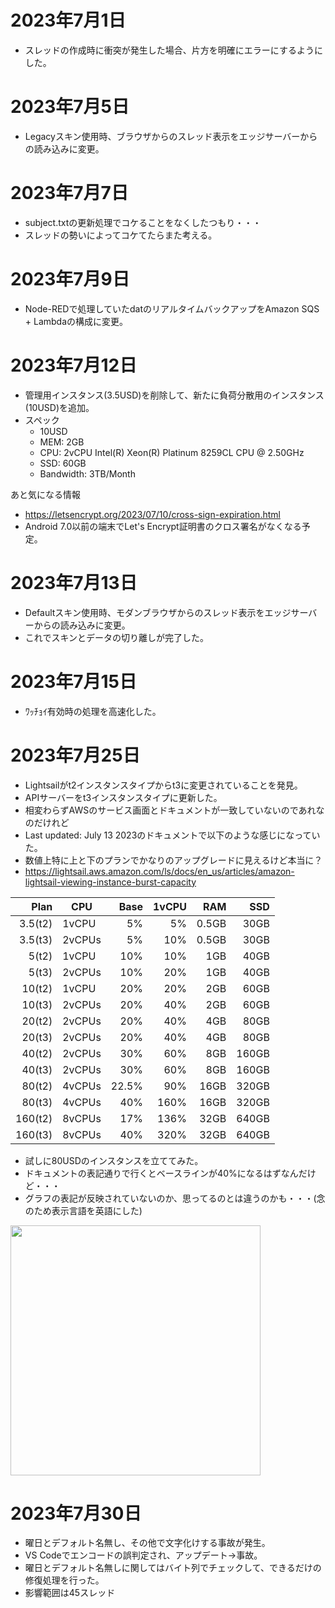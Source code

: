 # 2023年7月1日

- スレッドの作成時に衝突が発生した場合、片方を明確にエラーにするようにした。

# 2023年7月5日

- Legacyスキン使用時、ブラウザからのスレッド表示をエッジサーバーからの読み込みに変更。

# 2023年7月7日

- subject.txtの更新処理でコケることをなくしたつもり・・・
- スレッドの勢いによってコケてたらまた考える。

# 2023年7月9日

- Node-REDで処理していたdatのリアルタイムバックアップをAmazon SQS + Lambdaの構成に変更。

# 2023年7月12日

- 管理用インスタンス(3.5USD)を削除して、新たに負荷分散用のインスタンス(10USD)を追加。
- スペック
  - 10USD
  - MEM: 2GB
  - CPU: 2vCPU Intel(R) Xeon(R) Platinum 8259CL CPU @ 2.50GHz
  - SSD: 60GB 
  - Bandwidth: 3TB/Month
 
あと気になる情報

- https://letsencrypt.org/2023/07/10/cross-sign-expiration.html
- Android 7.0以前の端末でLet's Encrypt証明書のクロス署名がなくなる予定。

# 2023年7月13日

- Defaultスキン使用時、モダンブラウザからのスレッド表示をエッジサーバーからの読み込みに変更。
- これでスキンとデータの切り離しが完了した。

# 2023年7月15日

- ﾜｯﾁｮｲ有効時の処理を高速化した。

# 2023年7月25日

- Lightsailがt2インスタンスタイプからt3に変更されていることを発見。
- APIサーバーをt3インスタンスタイプに更新した。
- 相変わらずAWSのサービス画面とドキュメントが一致していないのであれなのだけれど
- Last updated: July 13 2023のドキュメントで以下のような感じになっていた。
- 数値上特に上と下のプランでかなりのアップグレードに見えるけど本当に？
- https://lightsail.aws.amazon.com/ls/docs/en_us/articles/amazon-lightsail-viewing-instance-burst-capacity

|Plan|CPU|Base|1vCPU|RAM|SSD|
|---:|---|---:|---:|---:|---:|
|3.5(t2)|1vCPU|5%|5%|0.5GB|30GB|
|3.5(t3)|2vCPUs|5%|10%|0.5GB|30GB|
|5(t2)|1vCPU|10%|10%|1GB|40GB|
|5(t3)|2vCPUs|10%|20%|1GB|40GB|
|10(t2)|1vCPU|20%|20%|2GB|60GB|
|10(t3)|2vCPUs|20%|40%|2GB|60GB|
|20(t2)|2vCPUs|20%|40%|4GB|80GB|
|20(t3)|2vCPUs|20%|40%|4GB|80GB|
|40(t2)|2vCPUs|30%|60%|8GB|160GB|
|40(t3)|2vCPUs|30%|60%|8GB|160GB|
|80(t2)|4vCPUs|22.5%|90%|16GB|320GB|
|80(t3)|4vCPUs|40%|160%|16GB|320GB|
|160(t2)|8vCPUs|17%|136%|32GB|640GB|
|160(t3)|8vCPUs|40%|320%|32GB|640GB|

- 試しに80USDのインスタンスを立ててみた。
- ドキュメントの表記通りで行くとベースラインが40%になるはずなんだけど・・・
- グラフの表記が反映されていないのか、思ってるのとは違うのかも・・・(念のため表示言語を英語にした)

<img src="https://t1.jpnkn.com/wp-content/uploads/2023/07/25013536/2023-07-25-01_26_11-Lightsail.png" width="400">

# 2023年7月30日

- 曜日とデフォルト名無し、その他で文字化けする事故が発生。
- VS Codeでエンコードの誤判定され、アップデート→事故。
- 曜日とデフォルト名無しに関してはバイト列でチェックして、できるだけの修復処理を行った。
- 影響範囲は45スレッド
